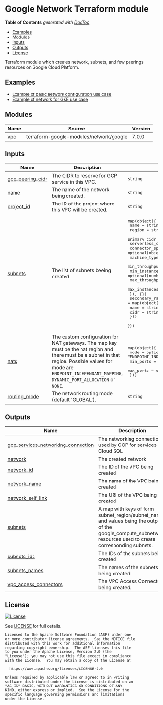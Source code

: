 # Google Network Terraform module

<!-- START doctoc generated TOC please keep comment here to allow auto update -->
<!-- DON'T EDIT THIS SECTION, INSTEAD RE-RUN doctoc TO UPDATE -->
**Table of Contents**  *generated with [DocToc](https://github.com/thlorenz/doctoc)*

- [Examples](#examples)
- [Modules](#modules)
- [Inputs](#inputs)
- [Outputs](#outputs)
- [License](#license)

<!-- END doctoc generated TOC please keep comment here to allow auto update -->

Terraform module which creates network, subnets, and few peerings resources on Google Cloud Platform.

## Examples

- [Example of basic network configuration use case](examples/basic/main.tf)
- [Example of network for GKE use case](examples/gke/main.tf)

<!-- BEGIN_TF_DOCS -->
## Modules

| Name                                          | Source                                  | Version |
| --------------------------------------------- | --------------------------------------- | ------- |
| <a name="module_vpc"></a> [vpc](#module\_vpc) | terraform-google-modules/network/google | 7.0.0   |

## Inputs

| Name                                                                                   | Description                                                                                                                                                                                                                | Type                                                                                                                                                                                                                                                                                                                                                                                                                                                                                                                                                                            | Default    | Required |
| -------------------------------------------------------------------------------------- | -------------------------------------------------------------------------------------------------------------------------------------------------------------------------------------------------------------------------- | ------------------------------------------------------------------------------------------------------------------------------------------------------------------------------------------------------------------------------------------------------------------------------------------------------------------------------------------------------------------------------------------------------------------------------------------------------------------------------------------------------------------------------------------------------------------------------- | ---------- | :------: |
| <a name="input_gcp_peering_cidr"></a> [gcp\_peering\_cidr](#input\_gcp\_peering\_cidr) | The CIDR to reserve for GCP service in this VPC.                                                                                                                                                                           | `string`                                                                                                                                                                                                                                                                                                                                                                                                                                                                                                                                                                        | n/a        |   yes    |
| <a name="input_name"></a> [name](#input\_name)                                         | The name of the network being created.                                                                                                                                                                                     | `string`                                                                                                                                                                                                                                                                                                                                                                                                                                                                                                                                                                        | n/a        |   yes    |
| <a name="input_project_id"></a> [project\_id](#input\_project\_id)                     | The ID of the project where this VPC will be created.                                                                                                                                                                      | `string`                                                                                                                                                                                                                                                                                                                                                                                                                                                                                                                                                                        | n/a        |   yes    |
| <a name="input_subnets"></a> [subnets](#input\_subnets)                                | The list of subnets beeing created.                                                                                                                                                                                        | <pre>map(object({<br>    name            = string<br>    region          = string<br>    primary_cidr    = string<br>    serverless_cidr = string<br>    connector_specs = optional(object({<br>      machine_type   = optional(string, null)<br>      min_throughput = optional(number, null)<br>      min_instances  = optional(number, null)<br>      max_throughput = optional(number, null)<br>      max_instances  = optional(number, null)<br>    }), {})<br>    secondary_ranges = map(object({<br>      name = string<br>      cidr = string<br>    }))<br>  }))</pre> | n/a        |   yes    |
| <a name="input_nats"></a> [nats](#input\_nats)                                         | The custom configuration for NAT gateways. The map key must be the nat region and there must be a subnet in that region. Possible values for mode are `ENDPOINT_INDEPENDANT_MAPPING`, `DYNAMIC_PORT_ALLOCATION` or `NONE`. | <pre>map(object({<br>    mode      = optional(string, "ENDPOINT_INDEPENDANT_MAPPING")<br>    min_ports = optional(number, 64)<br>    max_ports = optional(number, null)<br>  }))</pre>                                                                                                                                                                                                                                                                                                                                                                                          | `{}`       |    no    |
| <a name="input_routing_mode"></a> [routing\_mode](#input\_routing\_mode)               | The network routing mode (default 'GLOBAL').                                                                                                                                                                               | `string`                                                                                                                                                                                                                                                                                                                                                                                                                                                                                                                                                                        | `"GLOBAL"` |    no    |

## Outputs

| Name                                                                                                                                             | Description                                                                                                                                                         |
| ------------------------------------------------------------------------------------------------------------------------------------------------ | ------------------------------------------------------------------------------------------------------------------------------------------------------------------- |
| <a name="output_gcp_services_networking_connection"></a> [gcp\_services\_networking\_connection](#output\_gcp\_services\_networking\_connection) | The networking connection used by GCP for services like Cloud SQL                                                                                                   |
| <a name="output_network"></a> [network](#output\_network)                                                                                        | The created network                                                                                                                                                 |
| <a name="output_network_id"></a> [network\_id](#output\_network\_id)                                                                             | The ID of the VPC being created                                                                                                                                     |
| <a name="output_network_name"></a> [network\_name](#output\_network\_name)                                                                       | The name of the VPC being created                                                                                                                                   |
| <a name="output_network_self_link"></a> [network\_self\_link](#output\_network\_self\_link)                                                      | The URI of the VPC being created                                                                                                                                    |
| <a name="output_subnets"></a> [subnets](#output\_subnets)                                                                                        | A map with keys of form subnet\_region/subnet\_name and values being the outputs of the google\_compute\_subnetwork resources used to create corresponding subnets. |
| <a name="output_subnets_ids"></a> [subnets\_ids](#output\_subnets\_ids)                                                                          | The IDs of the subnets being created                                                                                                                                |
| <a name="output_subnets_names"></a> [subnets\_names](#output\_subnets\_names)                                                                    | The names of the subnets being created                                                                                                                              |
| <a name="output_vpc_access_connectors"></a> [vpc\_access\_connectors](#output\_vpc\_access\_connectors)                                          | The VPC Access Connectors being created.                                                                                                                            |
<!-- END_TF_DOCS -->

## License

[![License](https://img.shields.io/badge/License-Apache%202.0-blue.svg)](https://opensource.org/licenses/Apache-2.0)

See [LICENSE](LICENSE) for full details.

```text
Licensed to the Apache Software Foundation (ASF) under one
or more contributor license agreements.  See the NOTICE file
distributed with this work for additional information
regarding copyright ownership.  The ASF licenses this file
to you under the Apache License, Version 2.0 (the
"License"); you may not use this file except in compliance
with the License.  You may obtain a copy of the License at

  https://www.apache.org/licenses/LICENSE-2.0

Unless required by applicable law or agreed to in writing,
software distributed under the License is distributed on an
"AS IS" BASIS, WITHOUT WARRANTIES OR CONDITIONS OF ANY
KIND, either express or implied.  See the License for the
specific language governing permissions and limitations
under the License.
```
